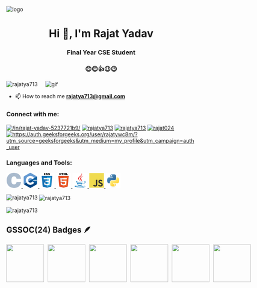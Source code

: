![logo](https://www.bing.com/th/id/OGC.590fafd189b435e714db6c817105c48e?pid=1.7&rurl=https%3a%2f%2fmir-s3-cdn-cf.behance.net%2fproject_modules%2ffs%2f54b6c068097599.5b50bca476b9b.gif&ehk=JEec3iqz45jg%2bstSxcvGhrGLMQaoP4O%2fqiEldqGxRyQ%3d)
<h1 align="center">Hi 👋, I'm Rajat Yadav</h1>
<h3 align="center">Final Year CSE Student</h3>
<h3 align="center">😊😊👍😉😉</h3>
<img src="https://cdn.dribbble.com/users/2131993/screenshots/4948736/thoughtworks-gif_dribbble.gif" alt="gif" align="right" width=400px /> 
<p align="left"> <img src="https://komarev.com/ghpvc/?username=rajatya713&label=Profile%20views&color=0e75b6&style=flat" alt="rajatya713" /> </p>

- 📫 How to reach me **rajatya713@gmail.com**

<h3 align="left">Connect with me:</h3>
<p align="left">
<a href="https://linkedin.com/in//in/rajat-yadav-5237721b9/" target="blank"><img align="center" src="https://raw.githubusercontent.com/rahuldkjain/github-profile-readme-generator/master/src/images/icons/Social/linked-in-alt.svg" alt="/in/rajat-yadav-5237721b9/" height="30" width="40" /></a>
<a href="https://www.codechef.com/users/rajatya713" target="blank"><img align="center" src="https://cdn.jsdelivr.net/npm/simple-icons@3.1.0/icons/codechef.svg" alt="rajatya713" height="30" width="40" /></a>
<a href="https://www.hackerrank.com/rajatya713" target="blank"><img align="center" src="https://raw.githubusercontent.com/rahuldkjain/github-profile-readme-generator/master/src/images/icons/Social/hackerrank.svg" alt="rajatya713" height="30" width="40" /></a>
<a href="https://www.leetcode.com/rajat024" target="blank"><img align="center" src="https://raw.githubusercontent.com/rahuldkjain/github-profile-readme-generator/master/src/images/icons/Social/leet-code.svg" alt="rajat024" height="30" width="40" /></a>
<a href="https://auth.geeksforgeeks.org/user/https://auth.geeksforgeeks.org/user/rajatywc8m/?utm_source=geeksforgeeks&utm_medium=my_profile&utm_campaign=auth_user" target="blank"><img align="center" src="https://raw.githubusercontent.com/rahuldkjain/github-profile-readme-generator/master/src/images/icons/Social/geeks-for-geeks.svg" alt="https://auth.geeksforgeeks.org/user/rajatywc8m/?utm_source=geeksforgeeks&utm_medium=my_profile&utm_campaign=auth_user" height="30" width="40" /></a>
</p>

<h3 align="left">Languages and Tools:</h3>
<p align="left"> <a href="https://www.cprogramming.com/" target="_blank" rel="noreferrer"> <img src="https://raw.githubusercontent.com/devicons/devicon/master/icons/c/c-original.svg" alt="c" width="40" height="40"/> </a> <a href="https://www.w3schools.com/cpp/" target="_blank" rel="noreferrer"> <img src="https://raw.githubusercontent.com/devicons/devicon/master/icons/cplusplus/cplusplus-original.svg" alt="cplusplus" width="40" height="40"/> </a> <a href="https://www.w3schools.com/css/" target="_blank" rel="noreferrer"> <img src="https://raw.githubusercontent.com/devicons/devicon/master/icons/css3/css3-original-wordmark.svg" alt="css3" width="40" height="40"/> </a> <a href="https://www.w3.org/html/" target="_blank" rel="noreferrer"> <img src="https://raw.githubusercontent.com/devicons/devicon/master/icons/html5/html5-original-wordmark.svg" alt="html5" width="40" height="40"/> </a> <a href="https://www.java.com" target="_blank" rel="noreferrer"> <img src="https://raw.githubusercontent.com/devicons/devicon/master/icons/java/java-original.svg" alt="java" width="40" height="40"/> </a> <a href="https://developer.mozilla.org/en-US/docs/Web/JavaScript" target="_blank" rel="noreferrer"> <img src="https://raw.githubusercontent.com/devicons/devicon/master/icons/javascript/javascript-original.svg" alt="javascript" width="40" height="40"/> </a> <a href="https://www.python.org" target="_blank" rel="noreferrer"> <img src="https://raw.githubusercontent.com/devicons/devicon/master/icons/python/python-original.svg" alt="python" width="40" height="40"/> </a> </p>

<p><img align="left" src="https://github-readme-stats.vercel.app/api/top-langs?username=rajatya713&show_icons=true&locale=en&layout=compact" alt="rajatya713" /></p>

<p>&nbsp;<img align="center" src="https://github-readme-stats.vercel.app/api?username=rajatya713&show_icons=true&locale=en" alt="rajatya713" /></p>

<p><img align="center" src="https://github-readme-streak-stats.herokuapp.com/?user=rajatya713&" alt="rajatya713" /></p>

## GSSOC(24) Badges 🪶
<div style='display:flex; align-items:center; gap: 10px;' align='center'>
  <img src="https://github.com/user-attachments/assets/06ffa0b5-58e5-4bf5-bbd3-288df007f01b" width="100px" height="100px" />
  <img src="https://github.com/user-attachments/assets/e258fc5b-e40a-409a-9ea4-b22bdf706669" width="100px" height="100px" />
  <img src="https://github.com/user-attachments/assets/ec6c4023-5560-46fd-bc1c-0319b936c3a6" width="100px" height="100px" />
  <img src="https://github.com/user-attachments/assets/65e90222-f53c-4a63-8c5c-e489641b70ad" width="100px" height="100px" />
  <img src="https://github.com/user-attachments/assets/3179eee2-eedf-4915-825e-f167821c9496" width="100px" height="100px" />
  <img src="https://github.com/user-attachments/assets/36e28a53-be89-4dc2-b4ff-97bb8b138042" width="100px" height="100px" />
</div>
